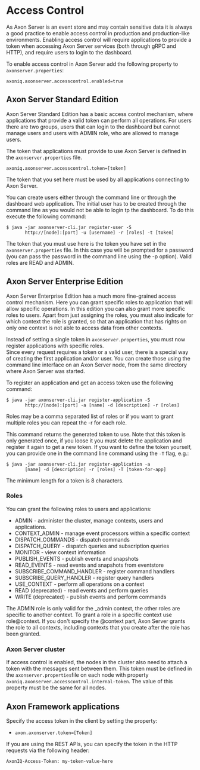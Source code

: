 # Access Control

As Axon Server is an event store and may contain sensitive data it is always a good practice to enable access control in production and production-like environments. Enabling access control will require applications to provide a token when accessing Axon Server services \(both through gRPC and HTTP\), and require users to login to the dashboard.

To enable access control in Axon Server add the following property to `axonserver.properties`:

```text
axoniq.axonserver.accesscontrol.enabled=true
```

## Axon Server Standard Edition

Axon Server Standard Edition has a basic access control mechanism, where applications that provide a valid token can perform all operations. For users there are two groups, users that can login to the dashboard but cannot manage users and users with ADMIN role, who are allowed to manage users.

The token that applications must provide to use Axon Server is defined in the `axonserver.properties` file.

```text
axoniq.axonserver.accesscontrol.token=[token]
```

The token that you set here must be used by all applications connecting to Axon Server.

You can create users either through the command line or through the dashboard web application. The initial user has to be created through the command line as you would not be able to login tp the dashboard. To do this execute the following command:

```text
$ java -jar axonserver-cli.jar register-user -S 
       http://[node]:[port] -u [username] -r [roles] -t [token]
```

The token that you must use here is the token you have set in the `axonserver.properties` file. In this case you will be prompted for a password \(you can pass the password in the command line using the -p option\). Valid roles are READ and ADMIN.

## Axon Server Enterprise Edition

Axon Server Enterprise Edition has a much more fine-grained access control mechanism. Here you can grant specific roles to application that will allow specific operations. In this edition you can also grant more specific roles to users. Apart from just assigning the roles, you must also indicate for which context the role is granted, so that an application that has rights on only one context is not able to access data from other contexts.

Instead of setting a single token in `axonserver.properties`, you must now register applications with specific roles.  
Since every request requires a token or a valid user, there is a special way of creating the first application and/or user. You can create those using the command line interface on an Axon Server node, from the same directory where Axon Server was started.

To register an application and get an access token use the following command:

```text
$ java -jar axonserver-cli.jar register-application -S 
       http://[node]:[port] -a [name] -d [description] -r [roles]
```

Roles may be a comma separated list of roles or if you want to grant multiple roles you can repeat the -r for each role.

This command returns the generated token to use. Note that this token is only generated once, if you loose it you must delete the application and register it again to get a new token. If you want to define the token yourself, you can provide one in the command line command using the `-T` flag, e.g.:

```text
$ java -jar axonserver-cli.jar register-application -a 
       [name] -d [description] -r [roles] -T [token-for-app]
```

The minimum length for a token is 8 characters.

### Roles

You can grant the following roles to users and applications:

* ADMIN - administer the cluster, manage contexts, users and applications. 
* CONTEXT\_ADMIN - manage event processors within a specific context
* DISPATCH\_COMMANDS - dispatch commands 
* DISPATCH\_QUERY - dispatch queries and subscription queries
* MONITOR - view context information
* PUBLISH\_EVENTS - publish events and snapshots
* READ\_EVENTS - read events and snapshots from eventstore
* SUBSCRIBE\_COMMAND\_HANDLER - register command handlers
* SUBSCRIBE\_QUERY\_HANDLER - register query handlers
* USE\_CONTEXT - perform all operations on a context
* READ \(deprecated\) - read events and perform queries
* WRITE \(deprecated\) - publish events and perform commands

The ADMIN role is only valid for the \_admin context, the other roles are specific to another context. To grant a role in a specific context use role@context. If you don't specify the @context part, Axon Server grants the role to all contexts, including contexts that you create after the role has been granted.

### Axon Server cluster

If access control is enabled, the nodes in the cluster also need to attach a token with the messages sent between them. This token must be defined in the `axonserver.properties`file on each node with property `axoniq.axonserver.accesscontrol.internal-token`. The value of this property must be the same for all nodes.

## Axon Framework applications

Specify the access token in the client by setting the property:

* `axon.axonserver.token=[Token]`

If you are using the REST APIs, you can specify the token in the HTTP requests via the following header:

```text
AxonIQ-Access-Token: my-token-value-here
```

